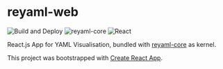 # reyaml-web
![Build and Deploy](https://github.com/cedricpoon/reyaml-web/workflows/Build%20and%20Deploy/badge.svg)
![reyaml-core](https://img.shields.io/github/package-json/dependency-version/cedricpoon/reyaml-web/reyaml-core)
![React](https://img.shields.io/github/package-json/dependency-version/cedricpoon/reyaml-web/react)

React.js App for YAML Visualisation, bundled with [reyaml-core](https://github.com/cedricpoon/reyaml-core) as kernel.

This project was bootstrapped with [Create React App](https://github.com/facebook/create-react-app).